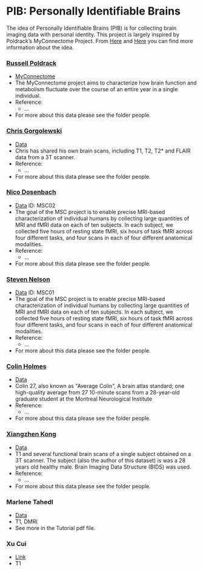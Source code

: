 # PIB: Personally Identifiable Brains
The idea of Personally Identifiable Brains (PIB) is for collecting brain imaging data with personal identity.  This project is largely inspired by Poldrack’s MyConnectome Project.  From [Here](http://conxz.net/2017/06/20/personally-identifiable-brain) and [Here](http://conxz.net/2017/07/05/personally-identifiable-brain2/) you can find more information about the idea. 

### [Russell Poldrack](https://profiles.stanford.edu/russell-poldrack)
- [MyConnectome](http://myconnectome.org/wp/)
- The MyConnectome project aims to characterize how brain function and metabolism fluctuate over the course of an entire year in a single individual.
- Reference:
  - ...
- For more about this data please see the folder people.

### [Chris Gorgolewski](http://reproducibility.stanford.edu/team/chris-gorgolewski/)
- [Data](https://figshare.com/articles/Set_of_anatomical_MRI_brain_scans_of_a_single_subject/1217504)
- Chris has shared his own brain scans, including T1, T2, T2* and FLAIR data from a 3T scanner.
- Reference:
  - ...
- For more about this data please see the folder people.

### [Nico Dosenbach](https://neuro.wustl.edu/about-us/physician-faculty-directory/nico-dosenbach-md/)
- [Data](https://openfmri.org/dataset/ds000224/) ID: MSC02
- The goal of the MSC project is to enable precise MRI-based characterization of individual humans by collecting large quantities of MRI and fMRI data on each of ten subjects. In each subject, we collected five hours of resting state fMRI, six hours of task fMRI across four different tasks, and four scans in each of four different anatomical modalities.
- Reference:
  - ...
- For more about this data please see the folder people.

### [Steven Nelson](https://neuro.wustl.edu/about-us/physician-faculty-directory/nico-dosenbach-md/)
- [Data](https://openfmri.org/dataset/ds000224/) ID: MSC01
- The goal of the MSC project is to enable precise MRI-based characterization of individual humans by collecting large quantities of MRI and fMRI data on each of ten subjects. In each subject, we collected five hours of resting state fMRI, six hours of task fMRI across four different tasks, and four scans in each of four different anatomical modalities.
- Reference:
  - ...
- For more about this data please see the folder people.

### [Colin Holmes](https://www.linkedin.com/in/colin-holmes-03ab1b1)
- [Data](http://www.bic.mni.mcgill.ca/ServicesAtlases/Colin27)
- Colin 27, also known as "Average Colin", A brain atlas standard; one high-quality average from 27 10-minute scans from a 28-year-old graduate student at the Montreal Neurological Institute
- Reference:
  - ...
- For more about this data please see the folder people.

### [Xiangzhen Kong](http://www.mpi.nl/people/kong-xiangzhen)
- [Data](https://doi.org/10.6084/m9.figshare.5131771.v1)
- T1 and several functional brain scans of a single subject obtained on a 3T scanner. The subject (also the author of this dataset) is was a 28 years old healthy male. Brain Imaging Data Structure (BIDS) was used.
- Reference:
  - ...
- For more about this data please see the folder people.

### Marlene Tahedl
- [Data](https://osf.io/9wjy4/)
- T1, DMRI
- See more in the Tutorial pdf file. 

### Xu Cui
- [Link](https://alivelearn.net/?p=358)
- T1


